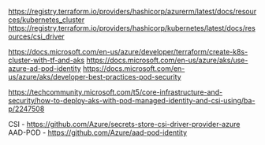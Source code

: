 https://registry.terraform.io/providers/hashicorp/azurerm/latest/docs/resources/kubernetes_cluster
https://registry.terraform.io/providers/hashicorp/kubernetes/latest/docs/resources/csi_driver


https://docs.microsoft.com/en-us/azure/developer/terraform/create-k8s-cluster-with-tf-and-aks
https://docs.microsoft.com/en-us/azure/aks/use-azure-ad-pod-identity
https://docs.microsoft.com/en-us/azure/aks/developer-best-practices-pod-security

https://techcommunity.microsoft.com/t5/core-infrastructure-and-security/how-to-deploy-aks-with-pod-managed-identity-and-csi-using/ba-p/2247508

CSI - https://github.com/Azure/secrets-store-csi-driver-provider-azure
AAD-POD - https://github.com/Azure/aad-pod-identity